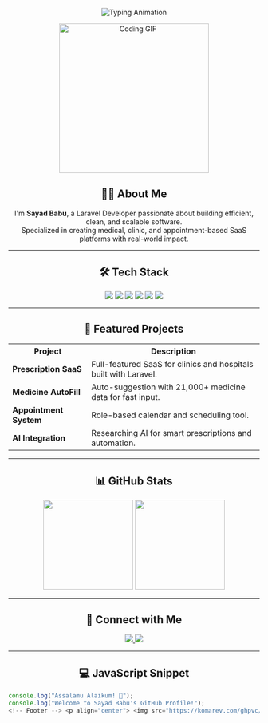 <!-- Typing Animation Banner -->
<p align="center">
  <img src="https://readme-typing-svg.demolab.com?font=Fira+Code&weight=500&size=24&pause=1000&color=00F7FF&vCenter=true&width=500&height=50&lines=Assalamu+Alaikum+%F0%9F%91%8B;I'm+Sayad+Babu;Laravel+Developer+from+Bangladesh" alt="Typing Animation" />
</p>

<!-- Coding GIF -->
<p align="center">
  <img src="https://media.giphy.com/media/qgQUggAC3Pfv687qPC/giphy.gif" width="300" alt="Coding GIF" />
</p>

<!-- About Me -->
<h2 align="center">🧑‍💻 About Me</h2>

<p align="center">
  I'm <b>Sayad Babu</b>, a Laravel Developer passionate about building efficient, clean, and scalable software. <br>
  Specialized in creating medical, clinic, and appointment-based SaaS platforms with real-world impact.
</p>

---

<!-- Tech Stack -->
<h2 align="center">🛠️ Tech Stack</h2>

<p align="center">
  <img src="https://img.shields.io/badge/Laravel-E34F26?style=for-the-badge&logo=laravel&logoColor=white"/>
  <img src="https://img.shields.io/badge/PHP-777BB4?style=for-the-badge&logo=php&logoColor=white"/>
  <img src="https://img.shields.io/badge/MySQL-005C84?style=for-the-badge&logo=mysql&logoColor=white"/>
  <img src="https://img.shields.io/badge/Bootstrap-563D7C?style=for-the-badge&logo=bootstrap&logoColor=white"/>
  <img src="https://img.shields.io/badge/JavaScript-F7DF1E?style=for-the-badge&logo=javascript&logoColor=black"/>
  <img src="https://img.shields.io/badge/Git-F05032?style=for-the-badge&logo=git&logoColor=white"/>
</p>

---

<!-- Projects -->
<h2 align="center">🚀 Featured Projects</h2>

<table align="center">
  <tr>
    <th>Project</th>
    <th>Description</th>
  </tr>
  <tr>
    <td><b>Prescription SaaS</b></td>
    <td>Full-featured SaaS for clinics and hospitals built with Laravel.</td>
  </tr>
  <tr>
    <td><b>Medicine AutoFill</b></td>
    <td>Auto-suggestion with 21,000+ medicine data for fast input.</td>
  </tr>
  <tr>
    <td><b>Appointment System</b></td>
    <td>Role-based calendar and scheduling tool.</td>
  </tr>
  <tr>
    <td><b>AI Integration</b></td>
    <td>Researching AI for smart prescriptions and automation.</td>
  </tr>
</table>

---

<!-- GitHub Stats -->
<h2 align="center">📊 GitHub Stats</h2>

<p align="center">
  <img src="https://github-readme-stats.vercel.app/api?username=code-with-sayad-babu-dev&show_icons=true&theme=tokyonight" height="180"/>
  <img src="https://github-readme-stats.vercel.app/api/top-langs/?username=code-with-sayad-babu-dev&layout=compact&theme=tokyonight" height="180"/>
</p>

---

<!-- Contact -->
<h2 align="center">📲 Connect with Me</h2>

<p align="center">
  <a href="mailto:your-email@example.com">
    <img src="https://img.shields.io/badge/Email-D14836?style=for-the-badge&logo=gmail&logoColor=white"/>
  </a>
  <a href="https://linkedin.com/in/yourprofile">
    <img src="https://img.shields.io/badge/LinkedIn-0077B5?style=for-the-badge&logo=linkedin&logoColor=white"/>
  </a>
</p>

---

<!-- JS Code -->
<h2 align="center">💻 JavaScript Snippet</h2>

```js
console.log("Assalamu Alaikum! 👋");
console.log("Welcome to Sayad Babu's GitHub Profile!");
<!-- Footer --> <p align="center"> <img src="https://komarev.com/ghpvc/?username=code-with-sayad-babu-dev&label=Profile%20Views&color=blueviolet&style=flat" alt="Profile View Counter" /> </p> 
